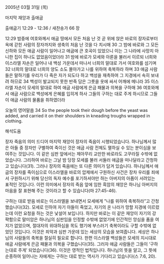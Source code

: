 2005년 03월 31일 (목)

마지막 재앙과 출애굽



출애굽기 12:29 - 12:36 / 새찬송가 66 장


12:29 밤중에 여호와께서 애굽 땅에서 모든 처음 난 것 곧 위에 앉은 바로의 장자로부터 옥에 갇힌 사람의 장자까지와 생축의 처음 난 것을 다 치시매 30 그 밤에 바로와 그 모든 신하와 모든 애굽 사람이 일어나고 애굽에 큰 호곡이 있었으니 이는 그 나라에 사망치 아니한 집이 하나도 없었음이었더라 31 밤에 바로가 모세와 아론을 불러서 이르되 너희와 이스라엘 자손은 일어나 내 백성 가운데서 떠나서 너희의 말대로 가서 여호와를 섬기며 32 너희의 말대로 너희의 양도 소도 몰아가고 나를 위하여 축복하라 하며 33 애굽 사람들은 말하기를 우리가 다 죽은 자가 되도다 하고 백성을 재촉하여 그 지경에서 속히 보내려 하므로 34 백성이 발교되지 못한 반죽 담은 그릇을 옷에 싸서 어깨에 메니라 35 이스라엘 자손이 모세의 말대로 하여 애굽 사람에게 은금 패물과 의복을 구하매 36 여호와께서 애굽 사람으로 백성에게 은혜를 입히게 하사 그들의 구하는 대로 주게 하시므로 그들이 애굽 사람의 물품을 취하였더라 

오늘의 영어말씀 
34 So the people took their dough before the yeast was added, and carried it on their shoulders in kneading troughs wrapped in clothing.

해석도움





장자 죽음의 의미 
드디어 마지막 재앙이 장자의 죽음이 시행되었습니다. 하나님께서 많은 아들 중 장자만 구별하여 죽이신 것은 애굽 사람 전체도 멸하실 수 있는 분이심을 보여주는 것입니다. 이 같은 심판 앞에서는 제아무리 교만한 바로라도 고꾸라질 수밖에 없었습니다. 그리하여 바로는 그날 밤 당장 모세를 불러 서둘러 애굽을 떠나달라고 간청하고 있습니다(31). 그러나 장자의 죽음에는 또 다른 의미가 담겨 있습니다. 하나님께서 애굽의 장자를 죽이심으로 이스라엘을 바로의 압제에서 구원하신 사건은 장차 우리를 죄에서 구원하시기 위해 당신의 독자 예수를 포기하셔야만 하는 아버지의 아픔이 서려있는 표적인 것입니다. 이런 의미에서 장자의 죽음 앞에 임한 흑암의 재앙은 하나님 아버지의 마음을 잘 표현해 주는 것이라고 할 수 있습니다(마 27:45-46). 

구하는 대로 받음 
바로는 이스라엘을 보내면서 모세에게 "나를 위하여 축복하라”고 간청했습니다(32). 모세로 인하여 자기 아들이 죽었고, 자기의 온 나라가 망할 지경에 이르렀는데 이런 요청을 하는 것은 낯설어 보입니다. 하지만 바로는 이 같은 재앙이 자기의 강퍅함으로 말미암은 하나님의 심판임을 인정할 수밖에 없었기에 인간적인 앙심을 품을 여지가 없었으며, 절대자의 위대하심을 목도 했기에 부스러기 축복이라도 구할 수밖에 없었던 것입니다. 이것은 죄악과 심판 가운데 있는 세상의 모습을 보여줍니다. 세상은 하나님의 사람들의 축복을 절실히 필요로 합니다. 한편 이스라엘 백성들은 모세의 지시대로 애굽 사람에게 은금 패물과 의복을 구했습니다(35). 그러자 애굽 사람들은 그들이 ‘구하는대로 주게’ 되었습니다(36). 이것은 영적인 법칙입니다. 하나님의 뜻을 알고, 그 뜻에 순종하여 일어나는 자에게는 구하는 대로 받는 역사가 기다리고 있습니다(스 7:6, 20).